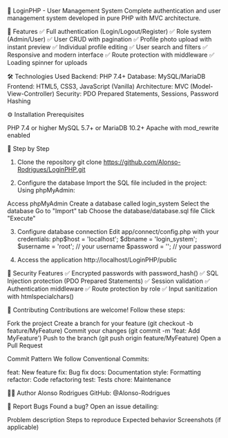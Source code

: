 📱 LoginPHP - User Management System
Complete authentication and user management system developed in pure PHP with MVC architecture.

🚀 Features
✅ Full authentication (Login/Logout/Register)
✅ Role system (Admin/User)
✅ User CRUD with pagination
✅ Profile photo upload with instant preview
✅ Individual profile editing
✅ User search and filters
✅ Responsive and modern interface
✅ Route protection with middleware
✅ Loading spinner for uploads

🛠️ Technologies Used
Backend: PHP 7.4+
Database: MySQL/MariaDB
Frontend: HTML5, CSS3, JavaScript (Vanilla)
Architecture: MVC (Model-View-Controller)
Security: PDO Prepared Statements, Sessions, Password Hashing

⚙️ Installation
Prerequisites

PHP 7.4 or higher
MySQL 5.7+ or MariaDB 10.2+
Apache with mod_rewrite enabled

👣 Step by Step
1. Clone the repository
git clone https://github.com/Alonso-Rodrigues/LoginPHP.git

2. Configure the database
Import the SQL file included in the project:
Using phpMyAdmin:

Access phpMyAdmin
Create a database called login_system
Select the database
Go to "Import" tab
Choose the database/database.sql file
Click "Execute"

3. Configure database connection
Edit app/connect/config.php with your credentials:
php$host = 'localhost';
$dbname = 'login_system';
$username = 'root';      // your username
$password = '';          // your password

4. Access the application
http://localhost/LoginPHP/public

🔐 Security Features
✅ Encrypted passwords with password_hash()
✅ SQL Injection protection (PDO Prepared Statements)
✅ Session validation
✅ Authentication middleware
✅ Route protection by role
✅ Input sanitization with htmlspecialchars()

🤝 Contributing
Contributions are welcome! Follow these steps:

Fork the project
Create a branch for your feature (git checkout -b feature/MyFeature)
Commit your changes (git commit -m 'feat: Add MyFeature')
Push to the branch (git push origin feature/MyFeature)
Open a Pull Request

Commit Pattern
We follow Conventional Commits:

feat: New feature
fix: Bug fix
docs: Documentation
style: Formatting
refactor: Code refactoring
test: Tests
chore: Maintenance

👨‍💻 Author
Alonso Rodrigues
GitHub: @Alonso-Rodrigues

🐛 Report Bugs
Found a bug? Open an issue detailing:

Problem description
Steps to reproduce
Expected behavior
Screenshots (if applicable)
